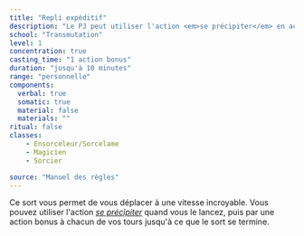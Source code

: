 ```yaml
---
title: "Repli expéditif"
description: "Le PJ peut utiliser l'action <em>se précipiter</em> en action bonus."
school: "Transmutation"
level: 1
concentration: true
casting_time: "1 action bonus"
duration: "jusqu'à 10 minutes"
range: "personnelle"
components:
  verbal: true
  somatic: true
  material: false
  materials: ""
ritual: false
classes:
    - Ensorceleur/Sorcelame
    - Magicien
    - Sorcier

source: "Manuel des règles"
---
```

Ce sort vous permet de vous déplacer à une vitesse incroyable. Vous pouvez utiliser l'action [_se précipiter_](/combattre#se-précipiter) quand vous le lancez, puis par une action bonus à chacun de vos tours jusqu'à ce que le sort se termine.
